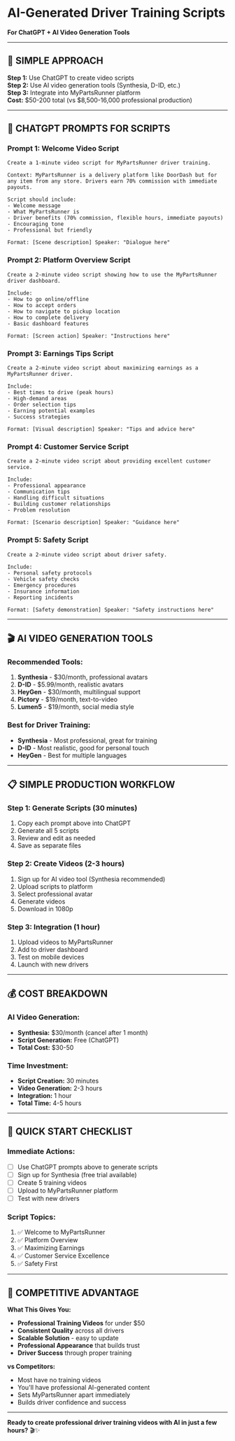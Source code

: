 # AI-Generated Driver Training Scripts
**For ChatGPT + AI Video Generation Tools**

---

## 🎯 **SIMPLE APPROACH**

**Step 1:** Use ChatGPT to create video scripts  
**Step 2:** Use AI video generation tools (Synthesia, D-ID, etc.)  
**Step 3:** Integrate into MyPartsRunner platform  
**Cost:** $50-200 total (vs $8,500-16,000 professional production)  

---

## 📝 **CHATGPT PROMPTS FOR SCRIPTS**

### **Prompt 1: Welcome Video Script**
```
Create a 1-minute video script for MyPartsRunner driver training. 

Context: MyPartsRunner is a delivery platform like DoorDash but for any item from any store. Drivers earn 70% commission with immediate payouts.

Script should include:
- Welcome message
- What MyPartsRunner is
- Driver benefits (70% commission, flexible hours, immediate payouts)
- Encouraging tone
- Professional but friendly

Format: [Scene description] Speaker: "Dialogue here"
```

### **Prompt 2: Platform Overview Script**
```
Create a 2-minute video script showing how to use the MyPartsRunner driver dashboard.

Include:
- How to go online/offline
- How to accept orders
- How to navigate to pickup location
- How to complete delivery
- Basic dashboard features

Format: [Screen action] Speaker: "Instructions here"
```

### **Prompt 3: Earnings Tips Script**
```
Create a 2-minute video script about maximizing earnings as a MyPartsRunner driver.

Include:
- Best times to drive (peak hours)
- High-demand areas
- Order selection tips
- Earning potential examples
- Success strategies

Format: [Visual description] Speaker: "Tips and advice here"
```

### **Prompt 4: Customer Service Script**
```
Create a 2-minute video script about providing excellent customer service.

Include:
- Professional appearance
- Communication tips
- Handling difficult situations
- Building customer relationships
- Problem resolution

Format: [Scenario description] Speaker: "Guidance here"
```

### **Prompt 5: Safety Script**
```
Create a 2-minute video script about driver safety.

Include:
- Personal safety protocols
- Vehicle safety checks
- Emergency procedures
- Insurance information
- Reporting incidents

Format: [Safety demonstration] Speaker: "Safety instructions here"
```

---

## 🎬 **AI VIDEO GENERATION TOOLS**

### **Recommended Tools:**
1. **Synthesia** - $30/month, professional avatars
2. **D-ID** - $5.99/month, realistic avatars  
3. **HeyGen** - $30/month, multilingual support
4. **Pictory** - $19/month, text-to-video
5. **Lumen5** - $19/month, social media style

### **Best for Driver Training:**
- **Synthesia** - Most professional, great for training
- **D-ID** - Most realistic, good for personal touch
- **HeyGen** - Best for multiple languages

---

## 📋 **SIMPLE PRODUCTION WORKFLOW**

### **Step 1: Generate Scripts (30 minutes)**
1. Copy each prompt above into ChatGPT
2. Generate all 5 scripts
3. Review and edit as needed
4. Save as separate files

### **Step 2: Create Videos (2-3 hours)**
1. Sign up for AI video tool (Synthesia recommended)
2. Upload scripts to platform
3. Select professional avatar
4. Generate videos
5. Download in 1080p

### **Step 3: Integration (1 hour)**
1. Upload videos to MyPartsRunner
2. Add to driver dashboard
3. Test on mobile devices
4. Launch with new drivers

---

## 💰 **COST BREAKDOWN**

### **AI Video Generation:**
- **Synthesia:** $30/month (cancel after 1 month)
- **Script Generation:** Free (ChatGPT)
- **Total Cost:** $30-50

### **Time Investment:**
- **Script Creation:** 30 minutes
- **Video Generation:** 2-3 hours
- **Integration:** 1 hour
- **Total Time:** 4-5 hours

---

## 🎯 **QUICK START CHECKLIST**

### **Immediate Actions:**
- [ ] Use ChatGPT prompts above to generate scripts
- [ ] Sign up for Synthesia (free trial available)
- [ ] Create 5 training videos
- [ ] Upload to MyPartsRunner platform
- [ ] Test with new drivers

### **Script Topics:**
1. ✅ Welcome to MyPartsRunner
2. ✅ Platform Overview  
3. ✅ Maximizing Earnings
4. ✅ Customer Service Excellence
5. ✅ Safety First

---

## 🚀 **COMPETITIVE ADVANTAGE**

**What This Gives You:**
- **Professional Training Videos** for under $50
- **Consistent Quality** across all drivers
- **Scalable Solution** - easy to update
- **Professional Appearance** that builds trust
- **Driver Success** through proper training

**vs Competitors:**
- Most have no training videos
- You'll have professional AI-generated content
- Sets MyPartsRunner apart immediately
- Builds driver confidence and success

---

**Ready to create professional driver training videos with AI in just a few hours?** 🎬✨
